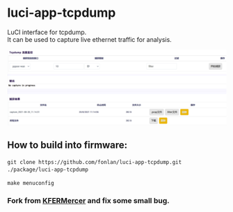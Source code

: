 # luci-app-tcpdump

LuCI interface for tcpdump.\
It can be used to capture live ethernet traffic for analysis.

![image](https://github.com/fonlan/resource/blob/main/luci-app-tcpdump.png)

## How to build into firmware:

`git clone https://github.com/fonlan/luci-app-tcpdump.git ./package/luci-app-tcpdump`

`make menuconfig`


### Fork from [KFERMercer](https://github.com/KFERMercer/luci-app-tcpdump) and fix some small bug.
